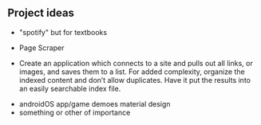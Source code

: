 ## Project ideas

* "spotify" but for textbooks

* Page Scraper
 * Create an application which connects to a site and pulls out all links, or images, and saves them to a list. For added complexity, organize the indexed content and don’t allow duplicates. Have it put the results into an easily searchable index file.

- androidOS app/game demoes material design
- something or other of importance
